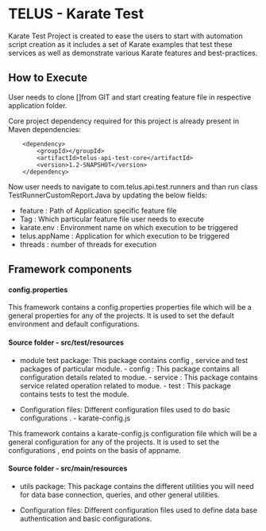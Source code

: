 # TELUS - Karate Test

Karate Test Project is created to ease the users to start with automation script creation as it includes a set of Karate examples that test these services as well as demonstrate various Karate features and best-practices.

## How to Execute

User needs to clone []from GIT and start creating feature file in respective application folder.

Core project dependency required for this project is already present in Maven dependencies:

		<dependency>
	  		<groupId></groupId>
	  		<artifactId>telus-api-test-core</artifactId>
	 	 	<version>1.2-SNAPSHOT</version>	
		</dependency>	
		

Now user needs to navigate to com.telus.api.test.runners and than run class TestRunnerCustomReport.Java by updating the below fields:
- feature : Path of Application specific feature file
- Tag : Which particular feature file user needs to execute
- karate.env : Environment name on which execution to be triggered
- telus.appName : Application for which execution to be triggered
- threads : number of threads for execution

## Framework components

#### config.properties

This framework contains a config.properties properties file which will be a general properties for any of the projects. It is used to set the default environment and default configurations.

#### Source folder - src/test/resources

 - module test package: This package contains config , service and test packages of particular module.
 		- config : This package contains all configuration details related to modue.
 		- service : This package contains service related operation related to modue.
 		- test : This package contains tests to test the module.
 		
 - Configuration files: Different configuration files used to do basic configurations .
 		- karate-config.js

This framework contains a karate-config.js configuration file which will be a general configuration for any of the projects. It is used to set the configurations , end points on the basis of appname.

#### Source folder - src/main/resources

- utils package: This package contains the different utilities you will need for data base connection, queries, and other general utilities.

 - Configuration files: Different configuration files used to define data base authentication and basic configurations.